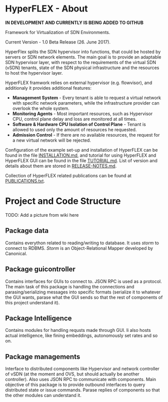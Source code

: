 # HyperFLEX - About

**IN DEVELOPMENT AND CURRENTLY IS BEING ADDED TO GITHUB**

Framework for Virtualization of SDN Environments.

Current Version - 1.0 Beta Release (26. June 2017).

HyperFlex splits the SDN hypervisor into functions, that could be hosted by servers or SDN network elements. The main goal is to provide an adaptable SDN hypervisor layer, with respect to the requirements of the virtual SDN (vSDN) tenants, state of the SDN physical infrastructure and the resources to host the hypervisor layer. 

HyperFLEX framwork relies on external hypervisor (e.g. flowvisor), and additionaly it provides additional features:

* **Management System** - Every tenant is able to request a virtual network with specific network parameters, while the infrastructure provider can overlook the whole system.
* **Monitoring Agents** - Most important resources, such as Hypervisor CPU, control plane delay and loss are monitored at all times. 
* **Software & Hardware CPU Isolation of Control Plane** - Tenant is allowed to used only the amount of resources he requested.
* **Admission Control** - If there are no available resources, the request for a new virtual network will be rejected.

Configuration of the example set-up and installation of HyperFLEX can be found in the file [INSTALLATION.md](https://github.com/tum-lkn/HyperFLEX/INSTALLATION.md), and tutorial for using HyperFLEX and HyperFLEX GUI can be found in the file [TUTORIAL.md](https://github.com/tum-lkn/HyperFLEX/TUTORIAL.md). List of version and details about them are stored in [RELEASE-NOTES.md](https://github.com/tum-lkn/HyperFLEX/RELEASE-NOTES.md).

Collection of HyperFLEX related publications can be found at [PUBLICATIONS.txt](https://github.com/tum-lkn/HyperFLEX/PUBLICATIONS.txt).

# Project and Code Structure

TODO: Add a picture from wiki here

## Package data 

Contains everython related to reading/writing to database. It uses _storm_ to connect to RDBMS. _Storm_ is an Object-Relational Mapper developed by Canonical.

## Package guicontroller 

Contains interfaces for GUIs to connect to. JSON RPC is used as a protocol. The main task of this package is handling the connections and parasing/serializing messages into specific formats (serialize it to whatever the GUI wants, parase what the GUI sends so that the rest of components of this project understand it).

## Package Intelligence

Contains modules for handling requsts made through GUI. Ii also hosts actual intelligence, like fining embeddings, autonomously set rates and so on.

## Package managements 

Interface to distributed components like Hypervisor and network controller of vSDN (at the moment and OVS, but should actually be another controller). Also uses JSON RPC to communicate with components. Main objective of this package is to provide outbound interfaces to query distributed state or issue commands. Parase replies of components so that the other modules can understand it.

